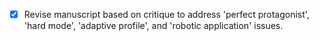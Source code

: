 - [x] Revise manuscript based on critique to address 'perfect protagonist', 'hard mode', 'adaptive profile', and 'robotic application' issues.
      